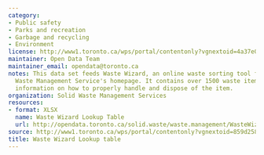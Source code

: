 ```yaml
---
category:
- Public safety
- Parks and recreation
- Garbage and recycling
- Environment
license: http://www1.toronto.ca/wps/portal/contentonly?vgnextoid=4a37e03bb8d1e310VgnVCM10000071d60f89RCRD
maintainer: Open Data Team
maintainer_email: opendata@toronto.ca
notes: This data set feeds Waste Wizard, an online waste sorting tool found on Solid
  Waste Management Service's homepage. It contains over 1500 waste items and provides
  information on how to properly handle and dispose of the item.
organization: Solid Waste Management Services
resources:
- format: XLSX
  name: Waste Wizard Lookup Table
  url: http://opendata.toronto.ca/solid.waste/waste.management/WasteWizard_Item_Description.xlsx
source: http://www1.toronto.ca/wps/portal/contentonly?vgnextoid=859d258b2262e410VgnVCM10000071d60f89RCRD&vgnextchannel=1a66e03bb8d1e310VgnVCM10000071d60f89RCRD
title: Waste Wizard Lookup table
---
```

